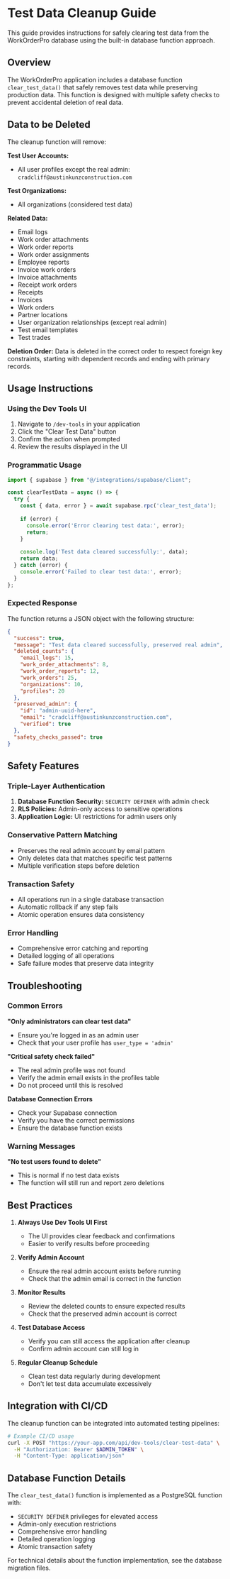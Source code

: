# Test Data Cleanup Guide

This guide provides instructions for safely clearing test data from the WorkOrderPro database using the built-in database function approach.

## Overview

The WorkOrderPro application includes a database function `clear_test_data()` that safely removes test data while preserving production data. This function is designed with multiple safety checks to prevent accidental deletion of real data.

## Data to be Deleted

The cleanup function will remove:

**Test User Accounts:**
- All user profiles except the real admin: `cradcliff@austinkunzconstruction.com`

**Test Organizations:**
- All organizations (considered test data)

**Related Data:**
- Email logs
- Work order attachments
- Work order reports  
- Work order assignments
- Employee reports
- Invoice work orders
- Invoice attachments
- Receipt work orders
- Receipts
- Invoices
- Work orders
- Partner locations
- User organization relationships (except real admin)
- Test email templates
- Test trades

**Deletion Order:**
Data is deleted in the correct order to respect foreign key constraints, starting with dependent records and ending with primary records.

## Usage Instructions

### Using the Dev Tools UI

1. Navigate to `/dev-tools` in your application
2. Click the "Clear Test Data" button
3. Confirm the action when prompted
4. Review the results displayed in the UI

### Programmatic Usage

```typescript
import { supabase } from "@/integrations/supabase/client";

const clearTestData = async () => {
  try {
    const { data, error } = await supabase.rpc('clear_test_data');
    
    if (error) {
      console.error('Error clearing test data:', error);
      return;
    }
    
    console.log('Test data cleared successfully:', data);
    return data;
  } catch (error) {
    console.error('Failed to clear test data:', error);
  }
};
```

### Expected Response

The function returns a JSON object with the following structure:

```json
{
  "success": true,
  "message": "Test data cleared successfully, preserved real admin",
  "deleted_counts": {
    "email_logs": 15,
    "work_order_attachments": 8,
    "work_order_reports": 12,
    "work_orders": 25,
    "organizations": 10,
    "profiles": 20
  },
  "preserved_admin": {
    "id": "admin-uuid-here",
    "email": "cradcliff@austinkunzconstruction.com",
    "verified": true
  },
  "safety_checks_passed": true
}
```

## Safety Features

### Triple-Layer Authentication
1. **Database Function Security:** `SECURITY DEFINER` with admin check
2. **RLS Policies:** Admin-only access to sensitive operations
3. **Application Logic:** UI restrictions for admin users only

### Conservative Pattern Matching
- Preserves the real admin account by email pattern
- Only deletes data that matches specific test patterns
- Multiple verification steps before deletion

### Transaction Safety
- All operations run in a single database transaction
- Automatic rollback if any step fails
- Atomic operation ensures data consistency

### Error Handling
- Comprehensive error catching and reporting
- Detailed logging of all operations
- Safe failure modes that preserve data integrity


## Troubleshooting

### Common Errors

**"Only administrators can clear test data"**
- Ensure you're logged in as an admin user
- Check that your user profile has `user_type = 'admin'`

**"Critical safety check failed"**
- The real admin profile was not found
- Verify the admin email exists in the profiles table
- Do not proceed until this is resolved

**Database Connection Errors**
- Check your Supabase connection
- Verify you have the correct permissions
- Ensure the database function exists

### Warning Messages

**"No test users found to delete"**
- This is normal if no test data exists
- The function will still run and report zero deletions

## Best Practices

1. **Always Use Dev Tools UI First**
   - The UI provides clear feedback and confirmations
   - Easier to verify results before proceeding

2. **Verify Admin Account**
   - Ensure the real admin account exists before running
   - Check that the admin email is correct in the function

3. **Monitor Results**
   - Review the deleted counts to ensure expected results
   - Check that the preserved admin account is correct

4. **Test Database Access**
   - Verify you can still access the application after cleanup
   - Confirm admin account can still log in

5. **Regular Cleanup Schedule**
   - Clean test data regularly during development
   - Don't let test data accumulate excessively

## Integration with CI/CD

The cleanup function can be integrated into automated testing pipelines:

```bash
# Example CI/CD usage
curl -X POST "https://your-app.com/api/dev-tools/clear-test-data" \
  -H "Authorization: Bearer $ADMIN_TOKEN" \
  -H "Content-Type: application/json"
```

## Database Function Details

The `clear_test_data()` function is implemented as a PostgreSQL function with:
- `SECURITY DEFINER` privileges for elevated access
- Admin-only execution restrictions
- Comprehensive error handling
- Detailed operation logging
- Atomic transaction safety

For technical details about the function implementation, see the database migration files.